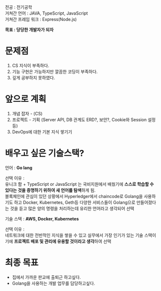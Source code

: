 전공 : 전기공학   
거쳐간 언어 : JAVA, TypeScript, JavaScript   
거쳐간 프레임 워크 : Express(Node.js)   

**목표 : 당당한 개발자가 되자**

# **문제점**

1. CS 지식이 부족하다.
2. 기능 구현은 가능하지만 깔끔한 코딩이 부족하다.
3. 깊게 공부하지 못하였다.

# **앞으로 계획**

1. 개념 잡자 - (CS)
2. 프로젝트 - 기획 (Server API, DB 관계도 ERD?, 보안?, Cookie와 Session 설정 등)
3. DevOps에 대한 기본 지식 쌓기기

# **배우고 싶은 기술스택?**

언어 : **Go lang**   
   
선택 이유 :   
유니크 함 + TypeScript or JavaScript 는 국비지원에서 배웠기에 **스스로 학습할 수 있다는 것을 증명하기 위하여 새 언어를 탐색**하게 됨.   
블록체인에 관심이 있던 상황에서 Hyperledger에서 chaincode로 Golang을 사용하기도 하고 Docker, Kubernetes, Geth등 다양한 서비스들이 Golang으로 만들어졌다는 것을 듣고 많은 양의 명령을 처리하는데 유리한 언어라고 생각되어 선택   
   
기술 스택 : **AWS, Docker, Kubernetes**   
   
선택 이유 :   
네트워크에 대한 전반적인 지식을 쌓을 수 있고 실무에서 가장 인기가 있는 기술 스택이기에 **프로젝트 배포 및 관리에 유용할 것이라고 생각**하여 선택

# **최종 목표**

- 집에서 가까운 판교에 출퇴근 하고싶다.
- Golang을 사용하는 개발 업무를 담당하고싶다.
